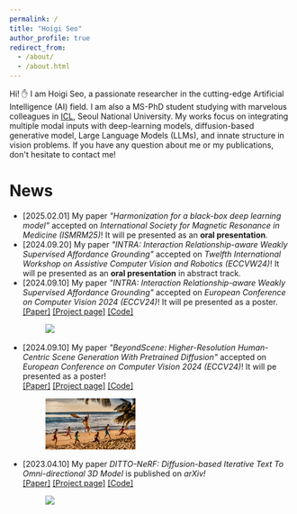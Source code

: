 ```yaml
---
permalink: /
title: "Hoigi Seo"
author_profile: true
redirect_from: 
  - /about/
  - /about.html
---
```


Hi! :raised_hand: I am Hoigi Seo, a passionate researcher in the cutting-edge Artificial Intelligence (AI) field. I am also a MS-PhD student studying with marvelous colleagues in [ICL](https://icl.snu.ac.kr), Seoul National University. My works focus on integrating multiple modal inputs with deep-learning models, diffusion-based generative model, Large Language Models (LLMs), and innate structure in vision problems. If you have any question about me or my publications, don't hesitate to contact me!

News
======

<style>
  img {
    max-width: 40%;
    max-height: 40%;
  } 
</style>

<ul>
  <li> [2025.02.01] My paper <i>"Harmonization for a black-box deep learning model"</i> accepted on <i>International Society for Magnetic Resonance in Medicine (ISMRM25)</i>! It will pe presented as an <b>oral presentation</b>. <br>
  </li>

  <li> [2024.09.20] My paper <i>"INTRA: Interaction Relationship-aware Weakly Supervised Affordance Grounding"</i> accepted on <i>Twelfth International Workshop on Assistive Computer Vision and Robotics (ECCVW24)</i>! It will pe presented as an <b>oral presentation</b> in abstract track. <br>
  </li>

  <li> [2024.09.10] My paper <i>"INTRA: Interaction Relationship-aware Weakly Supervised Affordance Grounding"</i> accepted on <i>European Conference on Computer Vision 2024 (ECCV24)</i>! It will pe presented as a poster. <br>
      <a href="https://arxiv.org/pdf/2404.04544" target="_blank">[Paper]</a>
      <a href="https://jeeit17.github.io/INTRA/" target="_blank">[Project page]</a>
      <a href="https://jeeit17.github.io/INTRA/" target="_blank">[Code]</a>
      <figure>
        <img src="/images/result_intra.gif">
      </figure>
  </li>

  <li> [2024.09.10] My paper <i>"BeyondScene: Higher-Resolution Human-Centric Scene Generation With Pretrained Diffusion"</i> accepted on <i>European Conference on Computer Vision 2024 (ECCV24)</i>! It will pe presented as a poster! <br>
      <a href="https://arxiv.org/pdf/2404.04544" target="_blank">[Paper]</a>
      <a href="https://janeyeon.github.io/beyond-scene/" target="_blank">[Project page]</a>
      <a href="https://janeyeon.github.io/beyond-scene/" target="_blank">[Code]</a>
      <figure>
        <img src="/images/beyondscene.gif">
      </figure>
  </li>

  <li> [2023.04.10] My paper <i>DITTO-NeRF: Diffusion-based Iterative Text To Omni-directional 3D Model</i> is published on <i>arXiv!</i><br>
      <a href="https://arxiv.org/pdf/2304.02827" target="_blank">[Paper]</a>
      <a href="https://janeyeon.github.io/ditto-nerf/" target="_blank">[Project page]</a>
      <a href="https://janeyeon.github.io/ditto-nerf/" target="_blank">[Code]</a>
      <figure>
          <img src="/images/ditto_nerf.gif">
      </figure>
  </li>
</ul>

<!-- Selected papers
======

This is the front page of a website that is powered by the [Academic Pages template](https://github.com/academicpages/academicpages.github.io) and hosted on GitHub pages. [GitHub pages](https://pages.github.com) is a free service in which websites are built and hosted from code and data stored in a GitHub repository, automatically updating when a new commit is made to the respository. This template was forked from the [Minimal Mistakes Jekyll Theme](https://mmistakes.github.io/minimal-mistakes/) created by Michael Rose, and then extended to support the kinds of content that academics have: publications, talks, teaching, a portfolio, blog posts, and a dynamically-generated CV. You can fork [this repository](https://github.com/academicpages/academicpages.github.io) right now, modify the configuration and markdown files, add your own PDFs and other content, and have your own site for free, with no ads! An older version of this template powers my own personal website at [stuartgeiger.com](http://stuartgeiger.com), which uses [this Github repository](https://github.com/staeiou/staeiou.github.io).

A data-driven personal website
======
Like many other Jekyll-based GitHub Pages templates, Academic Pages makes you separate the website's content from its form. The content & metadata of your website are in structured markdown files, while various other files constitute the theme, specifying how to transform that content & metadata into HTML pages. You keep these various markdown (.md), YAML (.yml), HTML, and CSS files in a public GitHub repository. Each time you commit and push an update to the repository, the [GitHub pages](https://pages.github.com/) service creates static HTML pages based on these files, which are hosted on GitHub's servers free of charge.

Many of the features of dynamic content management systems (like Wordpress) can be achieved in this fashion, using a fraction of the computational resources and with far less vulnerability to hacking and DDoSing. You can also modify the theme to your heart's content without touching the content of your site. If you get to a point where you've broken something in Jekyll/HTML/CSS beyond repair, your markdown files describing your talks, publications, etc. are safe. You can rollback the changes or even delete the repository and start over -- just be sure to save the markdown files! Finally, you can also write scripts that process the structured data on the site, such as [this one](https://github.com/academicpages/academicpages.github.io/blob/master/talkmap.ipynb) that analyzes metadata in pages about talks to display [a map of every location you've given a talk](https://academicpages.github.io/talkmap.html).

Getting started
======
1. Register a GitHub account if you don't have one and confirm your e-mail (required!)
1. Fork [this repository](https://github.com/academicpages/academicpages.github.io) by clicking the "fork" button in the top right. 
1. Go to the repository's settings (rightmost item in the tabs that start with "Code", should be below "Unwatch"). Rename the repository "[your GitHub username].github.io", which will also be your website's URL.
1. Set site-wide configuration and create content & metadata (see below -- also see [this set of diffs](http://archive.is/3TPas) showing what files were changed to set up [an example site](https://getorg-testacct.github.io) for a user with the username "getorg-testacct")
1. Upload any files (like PDFs, .zip files, etc.) to the files/ directory. They will appear at https://[your GitHub username].github.io/files/example.pdf.  
1. Check status by going to the repository settings, in the "GitHub pages" section

Site-wide configuration
------
The main configuration file for the site is in the base directory in [_config.yml](https://github.com/academicpages/academicpages.github.io/blob/master/_config.yml), which defines the content in the sidebars and other site-wide features. You will need to replace the default variables with ones about yourself and your site's github repository. The configuration file for the top menu is in [_data/navigation.yml](https://github.com/academicpages/academicpages.github.io/blob/master/_data/navigation.yml). For example, if you don't have a portfolio or blog posts, you can remove those items from that navigation.yml file to remove them from the header. 

Create content & metadata
------
For site content, there is one markdown file for each type of content, which are stored in directories like _publications, _talks, _posts, _teaching, or _pages. For example, each talk is a markdown file in the [_talks directory](https://github.com/academicpages/academicpages.github.io/tree/master/_talks). At the top of each markdown file is structured data in YAML about the talk, which the theme will parse to do lots of cool stuff. The same structured data about a talk is used to generate the list of talks on the [Talks page](https://academicpages.github.io/talks), each [individual page](https://academicpages.github.io/talks/2012-03-01-talk-1) for specific talks, the talks section for the [CV page](https://academicpages.github.io/cv), and the [map of places you've given a talk](https://academicpages.github.io/talkmap.html) (if you run this [python file](https://github.com/academicpages/academicpages.github.io/blob/master/talkmap.py) or [Jupyter notebook](https://github.com/academicpages/academicpages.github.io/blob/master/talkmap.ipynb), which creates the HTML for the map based on the contents of the _talks directory).

**Markdown generator**

I have also created [a set of Jupyter notebooks](https://github.com/academicpages/academicpages.github.io/tree/master/markdown_generator
) that converts a CSV containing structured data about talks or presentations into individual markdown files that will be properly formatted for the Academic Pages template. The sample CSVs in that directory are the ones I used to create my own personal website at stuartgeiger.com. My usual workflow is that I keep a spreadsheet of my publications and talks, then run the code in these notebooks to generate the markdown files, then commit and push them to the GitHub repository.

How to edit your site's GitHub repository
------
Many people use a git client to create files on their local computer and then push them to GitHub's servers. If you are not familiar with git, you can directly edit these configuration and markdown files directly in the github.com interface. Navigate to a file (like [this one](https://github.com/academicpages/academicpages.github.io/blob/master/_talks/2012-03-01-talk-1.md) and click the pencil icon in the top right of the content preview (to the right of the "Raw | Blame | History" buttons). You can delete a file by clicking the trashcan icon to the right of the pencil icon. You can also create new files or upload files by navigating to a directory and clicking the "Create new file" or "Upload files" buttons. 

Example: editing a markdown file for a talk
![Editing a markdown file for a talk](/images/editing-talk.png)

For more info
------
More info about configuring Academic Pages can be found in [the guide](https://academicpages.github.io/markdown/). The [guides for the Minimal Mistakes theme](https://mmistakes.github.io/minimal-mistakes/docs/configuration/) (which this theme was forked from) might also be helpful. -->
